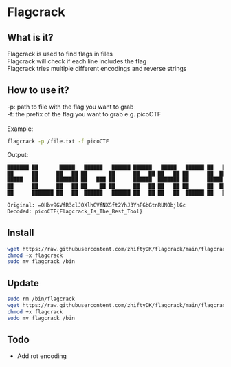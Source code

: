 # Flagcrack

## What is it?
Flagcrack is used to find flags in files </br>
Flagcrack will check if each line includes the flag </br>
Flagcrack tries multiple different encodings and reverse strings </br>

## How to use it?
-p: path to file with the flag you want to grab </br>
-f: the prefix of the flag you want to grab e.g. picoCTF </br>
</br>
Example:
```bash
flagcrack -p /file.txt -f picoCTF
```
Output:
```bash
███████ ██       █████   ██████   ██████ ██████   █████   ██████ ██   ██ 
██      ██      ██   ██ ██       ██      ██   ██ ██   ██ ██      ██  ██  
█████   ██      ███████ ██   ███ ██      ██████  ███████ ██      █████   
██      ██      ██   ██ ██    ██ ██      ██   ██ ██   ██ ██      ██  ██  
██      ███████ ██   ██  ██████   ██████ ██   ██ ██   ██  ██████ ██   ██ 

Original: =0Hbv9GVfR3clJ0XlhGVfNXSft2YhJ3YnFGbGtnRUN0bjlGc
Decoded: picoCTF{Flagcrack_Is_The_Best_Tool}

```

## Install
```bash
wget https://raw.githubusercontent.com/zhiftyDK/flagcrack/main/flagcrack
chmod +x flagcrack
sudo mv flagcrack /bin
```

## Update
```bash
sudo rm /bin/flagcrack
wget https://raw.githubusercontent.com/zhiftyDK/flagcrack/main/flagcrack
chmod +x flagcrack
sudo mv flagcrack /bin
```

## Todo
* Add rot encoding
